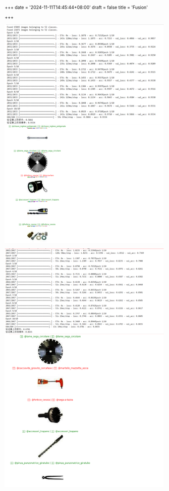 +++
date = '2024-11-11T14:45:44+08:00'
draft = false
title = 'Fusion'

+++



 ![Fusion img](1.png) ![Presentation](2.png) 

 ![original img](3.png) ![Presentation](4.png)
